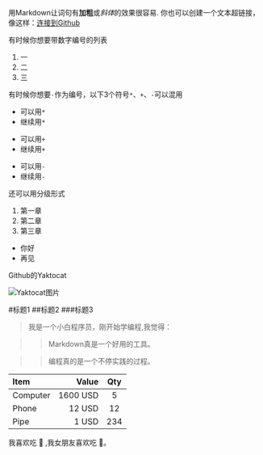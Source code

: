 用Markdown让词句有**加粗**或*斜体*的效果很容易.
你也可以创建一个文本超链接，像这样：[连接到Github](https://github.com)



有时候你想要带数字编号的列表

1. 一
2. 二
3. 三


有时候你想要`·`作为编号，以下3个符号`*`、`+`、`-`可以混用


* 可以用`*`
* 继续用`*`
+ 可以用`+`
+ 继续用`+`
- 可以用`-`
- 继续用`-`

还可以用分级形式


1. 第一章
2. 第二章
3. 第三章
  - 你好
  - 再见




Github的Yaktocat

![ Yaktocat图片](https://octodex.github.com/images/yaktocat.png)



#标题1
##标题2
###标题3


> 我是一个小白程序员，刚开始学编程,我觉得：

>> Markdown真是一个好用的工具。

>> 编程真的是一个不停实践的过程。




| Item      |    Value | Qty  |
| :-------- | --------:| :--: |
| Computer  | 1600 USD |  5   |
| Phone     |   12 USD |  12  |
| Pipe      |    1 USD | 234  |


我喜欢吃 :apple: ,我女朋友喜欢吃 :banana:。

